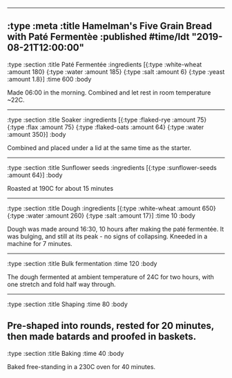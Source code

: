 --------------------------------------------------------------------------------
:type :meta
:title Hamelman's Five Grain Bread with Paté Fermentèe
:published #time/ldt "2019-08-21T12:00:00"
--------------------------------------------------------------------------------
:type :section
:title Paté Fermentée
:ingredients
[{:type :white-wheat :amount 180}
 {:type :water :amount 185}
 {:type :salt :amount 6}
 {:type :yeast :amount 1.8}]
:time 600
:body

Made 06:00 in the morning. Combined and let rest in room temperature ~22C.

--------------------------------------------------------------------------------
:type :section
:title Soaker
:ingredients
[{:type :flaked-rye :amount 75}
 {:type :flax :amount 75}
 {:type :flaked-oats :amount 64}
 {:type :water :amount 350}]
:body

Combined and placed under a lid at the same time as the starter.

--------------------------------------------------------------------------------
:type :section
:title Sunflower seeds
:ingredients
[{:type :sunflower-seeds :amount 64}]
:body

Roasted at 190C for about 15 minutes

--------------------------------------------------------------------------------
:type :section
:title Dough
:ingredients
[{:type :white-wheat :amount 650}
 {:type :water :amount 260}
 {:type :salt :amount 17}]
:time 10
:body

Dough was made around 16:30, 10 hours after making the paté fermentée. It was
bulging, and still at its peak - no signs of collapsing. Kneeded in a machine
for 7 minutes.

--------------------------------------------------------------------------------
:type :section
:title Bulk fermentation
:time 120
:body

The dough fermented at ambient temperature of 24C for two hours, with one
stretch and fold half way through.

--------------------------------------------------------------------------------
:type :section
:title Shaping
:time 80
:body

Pre-shaped into rounds, rested for 20 minutes, then made batards and proofed in
baskets.
--------------------------------------------------------------------------------
:type :section
:title Baking
:time 40
:body

Baked free-standing in a 230C oven for 40 minutes.
